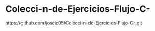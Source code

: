 # Colecci-n-de-Ejercicios-Flujo-C-
https://github.com/josejc05/Colecci-n-de-Ejercicios-Flujo-C-.git

